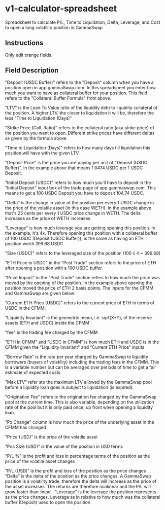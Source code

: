 # v1-calculator-spreadsheet
Spreadsheet to calculate P/L, Time to Liquidation, Delta, Leverage, and Cost to open a long volatility position in GammaSwap

## Instructions
Only edit orange fields.

## Field Description
"Deposit (USDC Buffer)" refers to the "Deposit" column when you have a position open in app.gammaSwap.com. In this spreadsheet you enter how much you want to have as collateral buffer for your position. This field refers to the "Collateral Buffer Formula" from above.

"LTV" is the Loan To Value ratio of the liquidity debt to liquidity collateral of the position. A higher LTV, the closer to liquidation it will be, therefore the less "Time to Liquidation (Days)"

"Strike Price (Coll. Ratio)" refers to the collateral ratio (aka strike price) of the position you want to open. Different strike prices have different deltas as given by the formula above

"Time to Liquidation (Days)" refers to how many days till liquidation this position will have with the given LTV.

"Deposit Price" is the price you are paying per unit of "Deposit (USDC Buffer)". In the example above that means 1.0474 USDC per 1 USDC Deposit.

"Initial Deposit (USDC)" refers to how much you'll have to deposit in the "Initial Deposit" input box of the trade page of app.gammaswap.com. This means to get a 100 USDC Deposit you have to deposit 104.74 USDC.

"Delta" is the change in value of the position per every 1 USDC change in the price of the volatile asset (in this case WETH). In the example above that's 25 cents per every 1 USDC price change in WETH. The delta increases as the price of WETH increases.

"Leverage" is how much leverage you are getting opening this position. In the example, it's 4x. Therefore opening this position with a collateral buffer of 100 USDC (Deposit (USDC Buffer)), is the same as having an ETH position worth 399.68 USDC

"Size (USDC)" refers to the leveraged size of the position (100 x 4 ~ 399.68)

"ETH Price in USDC" in the "Post Trade" section refers to the price of ETH after opening a position with a 100 USDC buffer.

"Price Impact" in the "Post Trade" section refers to how much the price was moved by the opening of the position. In the example above opening the position moved the price of ETH 2 basis points. The inputs for the CFMM and GammaSwap are given below

"Current ETH Price (USDC)" refers to the current price of ETH in terms of USDC in the CFMM.

"Liquidity Invariant" is the geometric mean, i.e. sqrt(X*Y), of the reserve assets (ETH and USDC) inside the CFMM

"fee" is the trading fee charged by the CFMM

"ETH in CFMM" and "USDC in CFMM" is how much ETH and USDC is in the CFMM given the "Liquidity Invariant" and "Current ETH Price" inputs

"Borrow Rate" is the rate per year charged by GammaSwap to liquidity borrowers (buyers of volatility) including the trading fees in the CFMM. This is a variable number but can be averaged over periods of time to get a fair estimate of expected costs.

"Max LTV" refer sto the maximum LTV allowed by the GammaSwap pool before a liquidity loan goes is subject to liquidation (is expired).

"Origination Fee" refers to the origination fee charged by the GammaSwap pool at the current time. This is also variable, depending on the utilization rate of the pool but it is only paid once, up front when opening a liquidity loan.

"Px Change" column is how much the price of the underlying asset in the CFMM has changed

"Price (USD)" is the price of the volatile asset

"Pos Size (USD)" is the value of the position in USD terms

"P/L %" is the profit and loss in percentage terms of the position as the price of the volatile asset changes

"P/L (USD)" is the profit and loss of the position as the price changes
"Delta" is the delta of the position as the price changes. A GammaSwap position is a volatility trade, therefore the delta will increase as the price of the asset increases. The returns are therefore nonlinear and the P/L will grow faster than linear. 
"Leverage" is the leverage the position represents as the price changes. Leverage as in relative to how much was the collateral buffer (Deposit) used to open the position.
